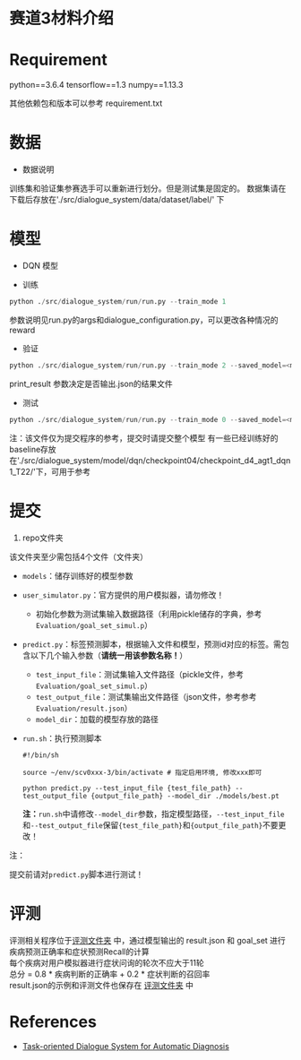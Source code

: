 # 赛道3材料介绍
# Requirement

python==3.6.4
tensorflow==1.3
numpy==1.13.3

其他依赖包和版本可以参考 requirement.txt

# 数据

* 数据说明

训练集和验证集参赛选手可以重新进行划分。但是测试集是固定的。
数据集请在下载后存放在'./src/dialogue_system/data/dataset/label/' 下

# 模型

- DQN 模型
* 训练
```python
python ./src/dialogue_system/run/run.py --train_mode 1
 ```
参数说明见run.py的args和dialogue_configuration.py，可以更改各种情况的reward

* 验证
```python
python ./src/dialogue_system/run/run.py --train_mode 2 --saved_model=<model_dir> --print_result 1
 ```
print_result 参数决定是否输出.json的结果文件
* 测试
```python
python ./src/dialogue_system/run/run.py --train_mode 0 --saved_model=<model_dir> --print_result 1
 ```
 
注：该文件仅为提交程序的参考，提交时请提交整个模型
    有一些已经训练好的baseline存放在'./src/dialogue_system/model/dqn/checkpoint04/checkpoint_d4_agt1_dqn1_T22/'下，可用于参考


# 提交

1. repo文件夹

该文件夹至少需包括4个文件（文件夹）

- `models`：储存训练好的模型参数

- `user_simulator.py`：官方提供的用户模拟器，请勿修改！

  - 初始化参数为测试集输入数据路径（利用pickle储存的字典，参考`Evaluation/goal_set_simul.p`）

- `predict.py`：标签预测脚本，根据输入文件和模型，预测id对应的标签。需包含以下几个输入参数（**请统一用该参数名称！**）

  - `test_input_file`：测试集输入文件路径（pickle文件，参考`Evaluation/goal_set_simul.p`）
  - `test_output_file`：测试集输出文件路径（json文件，参考参考`Evaluation/result.json`）
  - `model_dir`：加载的模型存放的路径

- `run.sh`：执行预测脚本

  ```shell
  #!/bin/sh

  source ~/env/scv0xxx-3/bin/activate # 指定启用环境, 修改xxx即可

  python predict.py --test_input_file {test_file_path} --test_output_file {output_file_path} --model_dir ./models/best.pt
  ```

  **注：**`run.sh`中请修改`--model_dir`参数，指定模型路径，`--test_input_file`和`--test_output_file`保留`{test_file_path}`和`{output_file_path}`不要更改！

注：

提交前请对`predict.py`脚本进行测试！


# 评测
评测相关程序位于[评测文件夹](./MedicalChatbot-track3//Evaluation/) 中，通过模型输出的 result.json 和 goal_set 进行疾病预测正确率和症状预测Recall的计算  
每个疾病对用户模拟器进行症状问询的轮次不应大于11轮  
 总分 = 0.8 * 疾病判断的正确率 + 0.2 * 症状判断的召回率  
result.json的示例和评测文件也保存在	[评测文件夹](./MedicalChatbot-track3//Evaluation/) 中

# References

- [Task-oriented Dialogue System for Automatic Diagnosis](http://www.aclweb.org/anthology/P18-2033)
